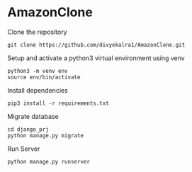 # AmazonClone
Clone the repository 
``` 
git clone https://github.com/divyekalra1/AmazonClone.git 
```
Setup and activate a python3 virtual environment using venv
```
python3 -m venv env
source env/bin/activate
```
Install dependencies
```
pip3 install -r requirements.txt
```
Migrate database
```
cd django_prj
python manage.py migrate
```
Run Server
```
python manage.py runserver
```
